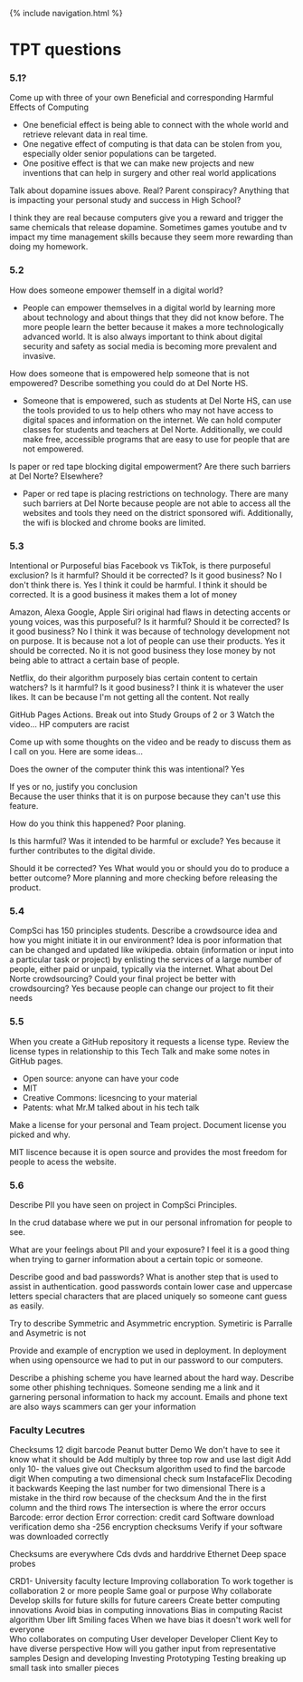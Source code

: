 {% include navigation.html %}
# TPT questions
### 5.1?
Come up with three of your own Beneficial and corresponding Harmful Effects of Computing
* One beneficial effect is being able to connect with the whole world and retrieve relevant data in real time.
* One negative effect of computing is that data can be stolen from you, especially older senior populations can be targeted.
* One positive effect is that we can make new projects and new inventions that can help in surgery and other real world applications 

Talk about dopamine issues above. Real? Parent conspiracy? Anything that is impacting your personal study and success in High School?

I think they are real because computers give you a reward and trigger the same chemicals that release dopamine. Sometimes games youtube and tv impact my time management skills because they seem more rewarding than doing my homework. 
### 5.2
How does someone empower themself in a digital world?

* People can empower themselves in a digital world by learning more about technology and about things that they did not know before. The more people learn the better because it makes a more technologically advanced world. It is also always important to think about digital security and safety as social media is becoming more prevalent and invasive.

How does someone that is empowered help someone that is not empowered? Describe something you could do at Del Norte HS.

* Someone that is empowered, such as students at Del Norte HS, can use the tools provided to us to help others who may not have access to digital spaces and information on the internet. We can hold computer classes for students and teachers at Del Norte. Additionally, we could make free, accessible programs that are easy to use for people that are not empowered.

Is paper or red tape blocking digital empowerment? Are there such barriers at Del Norte? Elsewhere?

* Paper or red tape is placing restrictions on technology. There are many such barriers at Del Norte because people are not able to access all the websites and tools they need on the district sponsored wifi. Additionally, the wifi is blocked and chrome books are limited. 
### 5.3
Intentional or Purposeful bias
Facebook vs TikTok, is there purposeful exclusion? Is it harmful? Should it be corrected? Is it good business?
No I don't think there is. Yes I think it could be harmful. I think it should be corrected. It is a good business it makes them a lot of money 

Amazon, Alexa Google, Apple Siri original had flaws in detecting accents or young voices, was this purposeful? Is it harmful? Should it be corrected? Is it good business?
        No I think it was because of technology development not on purpose. It is because not a lot of people can use their products. Yes it should be corrected. No it is not good business they lose money by not being able to attract a certain base of people. 

Netflix, do their algorithm purposely bias certain content to certain watchers? Is it harmful? Is it good business?
I think it is whatever the user likes. It can be because I'm not getting all the content. Not really

GitHub Pages Actions. Break out into Study Groups of 2 or 3
Watch the video... HP computers are racist

Come up with some thoughts on the video and be ready to discuss them as I call on you. Here are some ideas...

Does the owner of the computer think this was intentional?
Yes 

If yes or no, justify you conclusion\
Because the user thinks that it is on purpose because they can't use this feature.

How do you think this happened?
Poor planing.

Is this harmful? Was it intended to be harmful or exclude?
Yes because it further contributes to the digital divide.

Should it be corrected?
Yes 
What would you or should you do to produce a better outcome?
More planning and more checking before releasing the product. 

### 5.4
CompSci has 150 principles students. Describe a crowdsource idea and how you might initiate it in our environment?
Idea is poor information that can be changed and updated like wikipedia. obtain (information or input into a particular task or project) by enlisting the services of a large number of people, either paid or unpaid, typically via the internet.
What about Del Norte crowdsourcing? Could your final project be better with crowdsourcing?
Yes because people can change our project to fit their needs 
### 5.5
When you create a GitHub repository it requests a license type. Review the license types in relationship to this Tech Talk and make some notes in GitHub pages.
- Open source: anyone can have your code
- MIT 
- Creative Commons: licesncing to your material 
- Patents: what Mr.M talked about in his tech talk

Make a license for your personal and Team project. Document license you picked and why.

MIT liscence because it is open source and provides the most freedom for people to acess the website. 
### 5.6
Describe PII you have seen on project in CompSci Principles.

In the crud database where we put in our personal infromation for people to see. 

What are your feelings about PII and your exposure?
I feel it is a good thing when trying to garner information about a certain topic or someone. 

Describe good and bad passwords? What is another step that is used to assist in authentication.
good passwords contain lower case and uppercase letters special characters that are placed uniquely so someone cant guess as easily.

Try to describe Symmetric and Asymmetric encryption.
Symetiric is Parralle and Asymetric is not 

Provide and example of encryption we used in deployment.
In deployment when using opensource we had to put in our password to our computers. 

Describe a phishing scheme you have learned about the hard way. Describe some other phishing techniques.
Someone sending me a link and it garnering personal information to hack my account. Emails and phone text are also ways scammers can ger your information

### Faculty Lecutres
Checksums 
12 digit barcode
Peanut butter Demo
We don't have to see it know what it should be 
Add multiply by three top row and use last digit 
Add only
10- the values give out 
Checksum algorithm used to find the barcode digit 
When computing a two dimensional check sum 
InstafaceFlix 
Decoding it backwards 
Keeping the last number for two dimensional
There is a mistake in the third row because of the checksum 
And the in the first column and the third rows 
The intersection is where the error occurs 
Barcode: error dection 
Error correction: credit card 
Software download verification demo 
sha -256 encryption checksums
Verify if your software was downloaded correctly 

Checksums are everywhere 
Cds dvds and harddrive 
Ethernet 
Deep space probes 

CRD1- University faculty lecture 
Improving collaboration
To work together is collaboration 
2 or more people 
Same goal or purpose 
Why collaborate 
Develop skills for future skills for future careers 
Create better computing innovations
Avoid bias in computing innovations 
Bias in computing 
Racist algorithm
Uber lift 
Smiling faces
When we have bias it doesn't work well for everyone   
Who collaborates on computing 
User developer 
Developer 
Client 
Key to have diverse perspective 
How will you gather input from representative samples 
Design and developing 
Investing 
Prototyping 
Testing
breaking up small task into smaller pieces   
   
